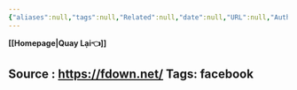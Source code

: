 ```yaml
---
{"aliases":null,"tags":null,"Related":null,"date":null,"URL":null,"Author":null,"dg-publish":true,"image":null,"permalink":"/IT/facebook/","dgPassFrontmatter":true,"noteIcon":"2","created":"2024-01-22T09:07:21.768+07:00","updated":"2024-01-20T05:53:19.000+07:00"}
---
```


**[[Homepage\|Quay Lại👈]]**

Source : https://fdown.net/
Tags: facebook
---
